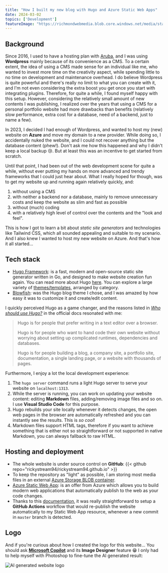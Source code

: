 ```yaml
---
title: "How I built my new blog with Hugo and Azure Static Web Apps"
date: 2024-03-02
topics: ['Development']
featureImage: "https://richmondwebmedia.blob.core.windows.net/media/static_assets/logo.png"
---
```


## Background

Since 2016, I used to have a hosting plan with [Aruba](https://www.aruba.it/), and I was using **Wordpress** mainly because of its convenience as a CMS.
To a certain extent, the idea of using a CMS made sense for an individual like me, who wanted to invest more time on the creativity aspect, while spending little to no time on development and maintenance overhead.
I do believe Wordpress is quite powerful and there's really no limit to what you can create with it, and I'm not even considering the extra boost you get once you start with integrating plugins.
Therefore, for quite a while, I found myself happy with this setup.
However, considering the relatively small amount of new contents I was publishing, I realized over the years that using a CMS for a personal portfolio website had more drawbacks than benefits (relatively slow performance, extra cost for a database, need of a backend, just to name a few).

In 2023, I decided I had enough of Wordpress, and wanted to host my (new) website on **Azure** and move my domain to a new provider. While doing so, I accidentally nuked the website, and I could not recover anything but the database content (phew!).
Don't ask me how this happened and why I didn't keep a local backup 😢. But at least this was an incentive to get started from scratch.

Until that point, I had been out of the web development scene for quite a while, without ever putting my hands on more advanced and trendy frameworks that I could just hear about.
What I really hoped for though, was to get my website up and running again relatively quickly, and:
1. without using a CMS
1. with neither a backend nor a database, mainly to remove unnecessary costs and keep the website as slim and fast as possible
1. without (much) coding
1. with a relatively high level of control over the contents and the "look and feel".

This is how I got to learn a bit about _static site generators_ and technologies like Tailwind CSS, which all sounded appealing and suitable to my scenario. And I also knew I wanted to host my new website on Azure.
And that's how it all started...

## Tech stack

* [Hugo Framework](https://gohugo.io/): is a fast, modern and open-source static site generator written in Go, and designed to make website creation fun again. You can read more about Hugo [here](https://gohugo.io/about/what-is-hugo/).
You can explore a large variety of [themes/templates](https://themes.gohugo.io/), arranged by category.
* [Blowfish](https://blowfish.page/): was the Hugo blog theme I chose, and I was amazed by how easy it was to customize it and create/edit content.

I quickly perceived Hugo as a game changer, and the reasons listed in [_Who should use Hugo?_](https://gohugo.io/about/what-is-hugo/#who-should-use-hugo) in the official docs resonated with me:

> Hugo is for people that prefer writing in a text editor over a browser.
>
> Hugo is for people who want to hand code their own website without worrying about setting up complicated runtimes, dependencies and databases.
>
> Hugo is for people building a blog, a company site, a portfolio site, documentation, a single landing page, or a website with thousands of pages.

Furthermore, I enjoy a lot the local development experience:
1. The `hugo server` command runs a light Hugo server to serve your website on `localhost:1313`.
1. While the server is running, you can work on updating your website content: editing **Markdown** files, adding/removing image files and so on. I use **Visual Studio Code** for this purpose.
1. Hugo rebuilds your site locally whenever it detects changes, the open web pages in the browser are automatically refreshed and you can instantly see the results. This is _so cool_!
1. Markdown files support HTML tags, therefore if you want to achieve something that is either not so straightforward or not supported in native Markdown, you can always fallback to raw HTML.

## Hosting and deployment

* The whole website is under source control on **GitHub**:
    {{< github repo="rickystream94/rickystream94.github.io" >}}
* To keep the repository as "light" as possible, I am storing most media files in an external [Azure Storage BLOB container](https://learn.microsoft.com/en-us/azure/storage/blobs/storage-blobs-introduction).
* [Azure Static Web App](https://learn.microsoft.com/en-us/azure/static-web-apps/): is an offer from Azure which allows you to build modern web applications that automatically publish to the web as your code changes.
* Thanks to this [documentation](https://learn.microsoft.com/en-us/azure/static-web-apps/publish-hugo), it was really straightforward to setup a **GitHub Actions** workflow that would re-publish the website automatically to my Static Web App resource, whenever a new commit in `master` branch is detected.

## Logo

And if you're curious about how I created the logo for this website... You should ask [**Microsoft Copilot**](https://copilot.microsoft.com/) and its **Image Designer** feature 😁
I only had to help myself with Photoshop to fine-tune the AI generated result:

![AI generated website logo](https://richmondwebmedia.blob.core.windows.net/media/static_assets/logo.png)